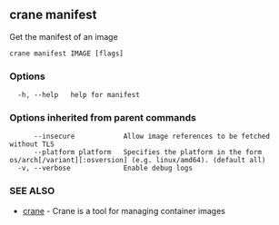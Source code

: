 ## crane manifest

Get the manifest of an image

```
crane manifest IMAGE [flags]
```

### Options

```
  -h, --help   help for manifest
```

### Options inherited from parent commands

```
      --insecure            Allow image references to be fetched without TLS
      --platform platform   Specifies the platform in the form os/arch[/variant][:osversion] (e.g. linux/amd64). (default all)
  -v, --verbose             Enable debug logs
```

### SEE ALSO

* [crane](crane.md)	 - Crane is a tool for managing container images

